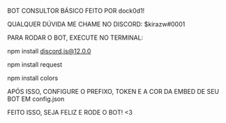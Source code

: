 BOT CONSULTOR BÁSICO FEITO POR dock0d1!

QUALQUER DÚVIDA ME CHAME NO DISCORD: $kirazw#0001

PARA RODAR O BOT, EXECUTE NO TERMINAL:

npm install discord.js@12.0.0

npm install request

npm install colors

APÓS ISSO, CONFIGURE O PREFIXO, TOKEN E A COR DA EMBED DE SEU BOT EM config.json

FEITO ISSO, SEJA FELIZ E RODE O BOT! <3
